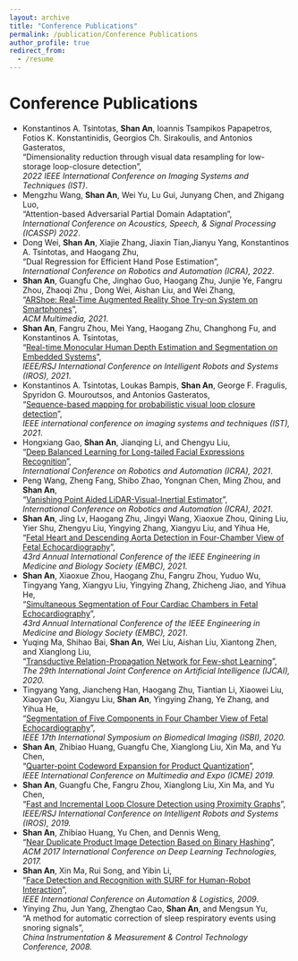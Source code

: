 ```yaml
---
layout: archive
title: "Conference Publications"
permalink: /publication/Conference Publications
author_profile: true
redirect_from:
  - /resume
---
```

Conference Publications
======
* Konstantinos A. Tsintotas, **Shan An**, Ioannis Tsampikos Papapetros, Fotios K. Konstantinidis, Georgios Ch. Sirakoulis, and Antonios Gasteratos,  
 “Dimensionality reduction through visual data resampling for low-storage loop-closure detection”,     
 *2022 IEEE International Conference on Imaging Systems and Techniques (IST)*.
* Mengzhu Wang, **Shan An**, Wei Yu, Lu Gui, Junyang Chen, and Zhigang Luo,  
 “Attention-based Adversarial Partial Domain Adaptation”,   
 *International Conference on Acoustics, Speech, & Signal Processing (ICASSP) 2022*.
* Dong Wei, **Shan An**, Xiajie Zhang, Jiaxin Tian,Jianyu Yang, Konstantinos A. Tsintotas, and Haogang Zhu,  
  “Dual Regression for Efficient Hand Pose Estimation”,   
  *International Conference on Robotics and Automation (ICRA), 2022*.
* **Shan An**, Guangfu Che, Jinghao Guo, Haogang Zhu, Junjie Ye, Fangru Zhou, Zhaoqi Zhu , Dong Wei, Aishan Liu, and Wei Zhang,  
“[ARShoe: Real-Time Augmented Reality Shoe Try-on System on Smartphones](https://arxiv.org/abs/2108.10515v1)”,  
  *ACM Multimedia, 2021*.
*  **Shan An**, Fangru Zhou, Mei Yang, Haogang Zhu, Changhong Fu, and Konstantinos A. Tsintotas,   
 “[Real-time Monocular Human Depth Estimation and Segmentation on Embedded Systems](https://arxiv.org/abs/2108.10506v1)”,   
*IEEE/RSJ International Conference on Intelligent Robots and Systems (IROS), 2021*.
* Konstantinos A. Tsintotas, Loukas Bampis, **Shan An**, George F. Fragulis, Spyridon G. Mouroutsos, and Antonios Gasteratos,  
 “[Sequence-based mapping for probabilistic visual loop closure detection](https://ieeexplore.ieee.org/document/9651458)”,  
 *IEEE international conference on imaging systems and techniques (IST), 2021*.
* Hongxiang Gao, **Shan An**, Jianqing Li, and Chengyu Liu,   
 “[Deep Balanced Learning for Long-tailed Facial Expressions Recognition](https://ieeexplore.ieee.org/document/9561155)”,  
 *International Conference on Robotics and Automation (ICRA), 2021*.
* Peng Wang, Zheng Fang, Shibo Zhao, Yongnan Chen, Ming Zhou, and **Shan An**,   
 “[Vanishing Point Aided LiDAR-Visual-Inertial Estimator](https://ieeexplore.ieee.org/document/9561087)”,  
 *International Conference on Robotics and Automation (ICRA), 2021*.
* **Shan An**, Jing Lv, Haogang Zhu, Jingyi Wang, Xiaoxue Zhou, Qining Liu, Yier Shu, Zhengyu Liu, Yingying Zhang, Xiangyu Liu, and Yihua He,   
 “[Fetal Heart and Descending Aorta Detection in Four-Chamber View of Fetal Echocardiography](https://ieeexplore.ieee.org/document/9630562)”,  
 *43rd Annual International Conference of the IEEE Engineering in Medicine and Biology Society (EMBC), 2021.* 
* **Shan An**, Xiaoxue Zhou, Haogang Zhu, Fangru Zhou, Yuduo Wu, Tingyang Yang, Xiangyu Liu, Yingying Zhang, Zhicheng Jiao, and Yihua He,   
 “[Simultaneous Segmentation of Four Cardiac Chambers in Fetal Echocardiography](https://ieeexplore.ieee.org/document/9629908)”,   
 *43rd Annual International Conference of the IEEE Engineering in Medicine and Biology Society (EMBC), 2021*.
* Yuqing Ma, Shihao Bai, **Shan An**, Wei Liu, Aishan Liu, Xiantong Zhen, and Xianglong Liu,  
 “[Transductive Relation-Propagation Network for Few-shot Learning](https://www.ijcai.org/proceedings/2020/112)”,  
 *The 29th International Joint Conference on Artificial Intelligence (IJCAI), 2020.*
* Tingyang Yang, Jiancheng Han, Haogang Zhu, Tiantian Li, Xiaowei Liu, Xiaoyan Gu, Xiangyu Liu, **Shan An**, Yingying Zhang, Ye Zhang, and Yihua He,   
 “[Segmentation of Five Components in Four Chamber View of Fetal Echocardiography](https://ieeexplore.ieee.org/document/9098726)”,  
 *IEEE 17th International Symposium on Biomedical Imaging (ISBI), 2020.*
* **Shan An**, Zhibiao Huang, Guangfu Che, Xianglong Liu, Xin Ma, and Yu Chen,  
“[Quarter-point Codeword Expansion for Product Quantization](https://ieeexplore.ieee.org/document/8784842)”,  
  *IEEE International Conference on Multimedia and Expo (ICME) 2019.*
* **Shan An**, Guangfu Che, Fangru Zhou, Xianglong Liu, Xin Ma, and Yu Chen,  
 “[Fast and Incremental Loop Closure Detection using Proximity Graphs](https://ieeexplore.ieee.org/document/8968043)”,  
 *IEEE/RSJ International Conference on Intelligent Robots and Systems (IROS), 2019.*
* **Shan An**, Zhibiao Huang, Yu Chen, and Dennis Weng,  
 “[Near Duplicate Product Image Detection Based on Binary Hashing](https://dl.acm.org/doi/abs/10.1145/3094243.3094260)”,   
 *ACM 2017 International Conference on Deep Learning Technologies, 2017.*
* **Shan An**, Xin Ma, Rui Song, and Yibin Li,  
 “[Face Detection and Recognition with SURF for Human-Robot Interaction](https://ieeexplore.ieee.org/abstract/document/5262624)”,   
*IEEE International Conference on Automation & Logistics, 2009*. 
* Yinying Zhu, Jun Yang, Zhengtao Cao, **Shan An**, and Mengsun Yu,   
“A method for automatic correction of sleep respiratory events using snoring signals”,  
 *China Instrumentation & Measurement & Control Technology Conference, 2008.*
